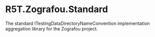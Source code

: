 # R5T.Zografou.Standard
The standard ITestingDataDirectoryNameConvention implementation aggregation library for the Zografou project.
